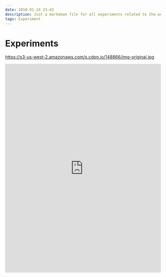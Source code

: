 ```yaml
---
date: 2010-01-24 23:43
description: Just a markdown file for all experiments related to the website
tags: Experiment
---
```


# Experiments

https://s3-us-west-2.amazonaws.com/s.cdpn.io/148866/img-original.jpg

<iframe frameborder="0" class="juxtapose" width="100%" height="675" src="https://cdn.knightlab.com/libs/juxtapose/latest/embed/index.html?uid=c600ff8c-3edc-11ea-b9b8-0edaf8f81e27"></iframe>
